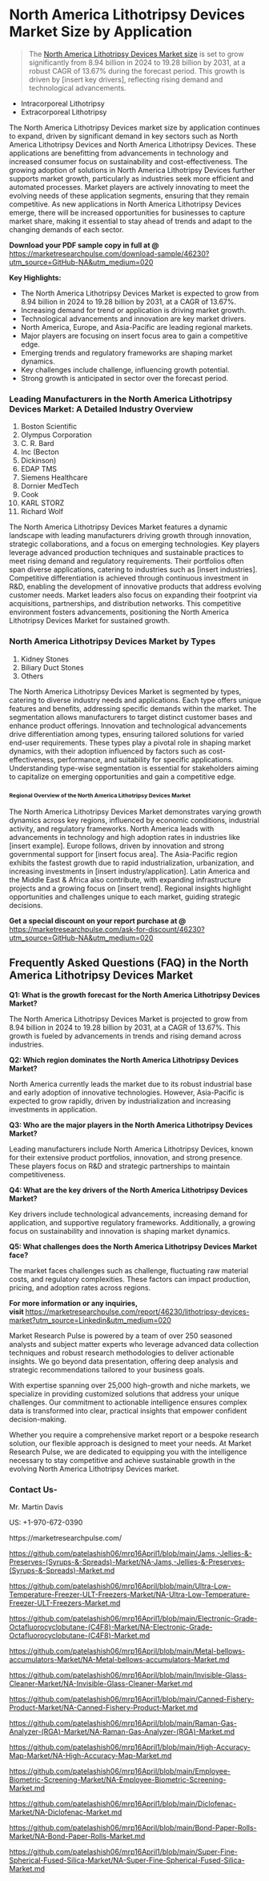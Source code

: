 <h1>North America Lithotripsy Devices Market&nbsp;Size by Application</h1><blockquote><p>The <a href="https://marketresearchpulse.com/download-sample/46230?utm_source=GitHub-NA&amp;utm_medium=020">North America Lithotripsy Devices Market size</a> is set to grow significantly from 8.94 billion in 2024 to 19.28 billion by 2031, at a robust CAGR of 13.67% during the forecast period. This growth is driven by [insert key drivers], reflecting rising demand and technological advancements.</p></blockquote><ul><li>Intracorporeal Lithotripsy<li> Extracorporeal Lithotripsy</li></ul><p>The North America Lithotripsy Devices market size by application continues to expand, driven by significant demand in key sectors such as North America Lithotripsy Devices and North America Lithotripsy Devices. These applications are benefitting from advancements in technology and increased consumer focus on sustainability and cost-effectiveness. The growing adoption of solutions in North America Lithotripsy Devices further supports market growth, particularly as industries seek more efficient and automated processes. Market players are actively innovating to meet the evolving needs of these application segments, ensuring that they remain competitive. As new applications in North America Lithotripsy Devices emerge, there will be increased opportunities for businesses to capture market share, making it essential to stay ahead of trends and adapt to the changing demands of each sector.</p><p><strong>Download your PDF sample copy in full at @ </strong><a href="https://marketresearchpulse.com/download-sample/46230?utm_source=GitHub-NA&amp;utm_medium=020">https://marketresearchpulse.com/download-sample/46230?utm_source=GitHub-NA&amp;utm_medium=020</a></p><p><strong>Key Highlights: </strong></p><ul><li>The North America Lithotripsy Devices Market is expected to grow from 8.94 billion in 2024 to 19.28 billion by 2031, at a CAGR of 13.67%.</li><li>Increasing demand for trend or application is driving market growth.</li><li>Technological advancements and innovation are key market drivers.</li><li>North America, Europe, and Asia-Pacific are leading regional markets.</li><li>Major players are focusing on insert focus area to gain a competitive edge.</li><li>Emerging trends and regulatory frameworks are shaping market dynamics.</li><li>Key challenges include challenge, influencing growth potential.</li><li>Strong growth is anticipated in sector over the forecast period.</li></ul><h3>Leading Manufacturers in the North America Lithotripsy Devices Market: A Detailed Industry Overview</h3><ol><li>Boston Scientific</li><li>Olympus Corporation</li><li>C. R. Bard</li><li>Inc (Becton</li><li>Dickinson)</li><li>EDAP TMS</li><li>Siemens Healthcare</li><li>Dornier MedTech</li><li>Cook</li><li>KARL STORZ</li><li>Richard Wolf</li></ol><div class="flex max-w-full flex-col flex-grow"><div class="min-h-8 text-message flex w-full flex-col items-end gap-2 whitespace-normal break-words [.text-message+&amp;]:mt-5" dir="auto" data-message-author-role="assistant" data-message-id="fd8432e4-4910-450d-b182-61b7bfb0a01f" data-message-model-slug="gpt-4o"><div class="flex w-full flex-col gap-1 empty:hidden first:pt-[3px]"><div class="markdown prose w-full break-words dark:prose-invert light"><p>The North America Lithotripsy Devices Market features a dynamic landscape with leading manufacturers driving growth through innovation, strategic collaborations, and a focus on emerging technologies. Key players leverage advanced production techniques and sustainable practices to meet rising demand and regulatory requirements. Their portfolios often span diverse applications, catering to industries such as [insert industries]. Competitive differentiation is achieved through continuous investment in R&amp;D, enabling the development of innovative products that address evolving customer needs. Market leaders also focus on expanding their footprint via acquisitions, partnerships, and distribution networks. This competitive environment fosters advancements, positioning the North America Lithotripsy Devices Market for sustained growth.</p></div></div></div></div><h3>North America Lithotripsy Devices Market by Types</h3><ol><li>Kidney Stones<li> Biliary Duct Stones<li> Others</li></ol><div class="flex max-w-full flex-col flex-grow"><div class="min-h-8 text-message flex w-full flex-col items-end gap-2 whitespace-normal break-words [.text-message+&amp;]:mt-5" dir="auto" data-message-author-role="assistant" data-message-id="084470be-0bb7-4664-bddf-5156b4f41249" data-message-model-slug="gpt-4o-mini"><div class="flex w-full flex-col gap-1 empty:hidden first:pt-[3px]"><div class="markdown prose w-full break-words dark:prose-invert light"><p>The North America Lithotripsy Devices Market is segmented by types, catering to diverse industry needs and applications. Each type offers unique features and benefits, addressing specific demands within the market. The segmentation allows manufacturers to target distinct customer bases and enhance product offerings. Innovation and technological advancements drive differentiation among types, ensuring tailored solutions for varied end-user requirements. These types play a pivotal role in shaping market dynamics, with their adoption influenced by factors such as cost-effectiveness, performance, and suitability for specific applications. Understanding type-wise segmentation is essential for stakeholders aiming to capitalize on emerging opportunities and gain a competitive edge.</p></div></div></div></div><h3><span style="font-size: 11px;">Regional Overview of the North America Lithotripsy Devices Market</span></h3><div class="flex max-w-full flex-col flex-grow"><div class="min-h-8 text-message flex w-full flex-col items-end gap-2 whitespace-normal break-words [.text-message+&amp;]:mt-5" dir="auto" data-message-author-role="assistant" data-message-id="e9038762-ce64-4e30-91c9-9bd413514231" data-message-model-slug="gpt-4o-mini"><div class="flex w-full flex-col gap-1 empty:hidden first:pt-[3px]"><div class="markdown prose w-full break-words dark:prose-invert light"><p>The North America Lithotripsy Devices Market demonstrates varying growth dynamics across key regions, influenced by economic conditions, industrial activity, and regulatory frameworks. North America leads with advancements in technology and high adoption rates in industries like [insert example]. Europe follows, driven by innovation and strong governmental support for [insert focus area]. The Asia-Pacific region exhibits the fastest growth due to rapid industrialization, urbanization, and increasing investments in [insert industry/application]. Latin America and the Middle East &amp; Africa also contribute, with expanding infrastructure projects and a growing focus on [insert trend]. Regional insights highlight opportunities and challenges unique to each market, guiding strategic decisions.</p></div></div></div></div><p><strong>Get a special discount on your report purchase at @ </strong><a href="https://marketresearchpulse.com/ask-for-discount/46230?utm_source=GitHub-NA&amp;utm_medium=020">https://marketresearchpulse.com/ask-for-discount/46230?utm_source=GitHub-NA&amp;utm_medium=020</a></p><h2>Frequently Asked Questions (FAQ) in the North America Lithotripsy Devices Market</h2><p><strong>Q1: What is the growth forecast for the North America Lithotripsy Devices Market?</strong></p><p>The North America Lithotripsy Devices Market is projected to grow from 8.94 billion in 2024 to 19.28 billion by 2031, at a CAGR of 13.67%. This growth is fueled by advancements in trends and rising demand across industries.</p><p><strong>Q2: Which region dominates the North America Lithotripsy Devices Market?</strong></p><p>North America currently leads the market due to its robust industrial base and early adoption of innovative technologies. However, Asia-Pacific is expected to grow rapidly, driven by industrialization and increasing investments in application.</p><p><strong>Q3: Who are the major players in the North America Lithotripsy Devices Market?</strong></p><p>Leading manufacturers include North America Lithotripsy Devices, known for their extensive product portfolios, innovation, and strong presence. These players focus on R&amp;D and strategic partnerships to maintain competitiveness.</p><p><strong>Q4: What are the key drivers of the North America Lithotripsy Devices Market?</strong></p><p>Key drivers include technological advancements, increasing demand for application, and supportive regulatory frameworks. Additionally, a growing focus on sustainability and innovation is shaping market dynamics.</p><p><strong>Q5: What challenges does the North America Lithotripsy Devices Market face?</strong></p><p>The market faces challenges such as challenge, fluctuating raw material costs, and regulatory complexities. These factors can impact production, pricing, and adoption rates across regions.</p><p><strong>For more information or any inquiries, visit&nbsp;</strong><a href="https://marketresearchpulse.com/report/46230/lithotripsy-devices-market?utm_source=Linkedin&utm_medium=020">https://marketresearchpulse.com/report/46230/lithotripsy-devices-market?utm_source=Linkedin&utm_medium=020</a></p><p>Market Research Pulse is powered by a team of over 250 seasoned analysts and subject matter experts who leverage advanced data collection techniques and robust research methodologies to deliver actionable insights. We go beyond data presentation, offering deep analysis and strategic recommendations tailored to your business goals.</p><p>With expertise spanning over 25,000 high-growth and niche markets, we specialize in providing customized solutions that address your unique challenges. Our commitment to actionable intelligence ensures complex data is transformed into clear, practical insights that empower confident decision-making.</p><p>Whether you require a comprehensive market report or a bespoke research solution, our flexible approach is designed to meet your needs. At Market Research Pulse, we are dedicated to equipping you with the intelligence necessary to stay competitive and achieve sustainable growth in the evolving North America Lithotripsy Devices market.</p><h3><strong>Contact Us-</strong></h3><p>Mr. Martin Davis</p><p>US: +1-970-672-0390</p><p>https://marketresearchpulse.com/</p><p><a href="https://github.com/patelashish06/mrp16April1/blob/main/Jams,-Jellies-&-Preserves-(Syrups-&-Spreads)-Market/NA-Jams,-Jellies-&-Preserves-(Syrups-&-Spreads)-Market.md">https://github.com/patelashish06/mrp16April1/blob/main/Jams,-Jellies-&-Preserves-(Syrups-&-Spreads)-Market/NA-Jams,-Jellies-&-Preserves-(Syrups-&-Spreads)-Market.md</a></p><p><a href="https://github.com/patelashish06/mrp16April/blob/main/Ultra-Low-Temperature-Freezer-ULT-Freezers-Market/NA-Ultra-Low-Temperature-Freezer-ULT-Freezers-Market.md">https://github.com/patelashish06/mrp16April/blob/main/Ultra-Low-Temperature-Freezer-ULT-Freezers-Market/NA-Ultra-Low-Temperature-Freezer-ULT-Freezers-Market.md</a></p><p><a href="https://github.com/patelashish06/mrp16April1/blob/main/Electronic-Grade-Octafluorocyclobutane-(C4F8)-Market/NA-Electronic-Grade-Octafluorocyclobutane-(C4F8)-Market.md">https://github.com/patelashish06/mrp16April1/blob/main/Electronic-Grade-Octafluorocyclobutane-(C4F8)-Market/NA-Electronic-Grade-Octafluorocyclobutane-(C4F8)-Market.md</a></p><p><a href="https://github.com/patelashish06/mrp16April/blob/main/Metal-bellows-accumulators-Market/NA-Metal-bellows-accumulators-Market.md">https://github.com/patelashish06/mrp16April/blob/main/Metal-bellows-accumulators-Market/NA-Metal-bellows-accumulators-Market.md</a></p><p><a href="https://github.com/patelashish06/mrp16April/blob/main/Invisible-Glass-Cleaner-Market/NA-Invisible-Glass-Cleaner-Market.md">https://github.com/patelashish06/mrp16April/blob/main/Invisible-Glass-Cleaner-Market/NA-Invisible-Glass-Cleaner-Market.md</a></p><p><a href="https://github.com/patelashish06/mrp16April1/blob/main/Canned-Fishery-Product-Market/NA-Canned-Fishery-Product-Market.md">https://github.com/patelashish06/mrp16April1/blob/main/Canned-Fishery-Product-Market/NA-Canned-Fishery-Product-Market.md</a></p><p><a href="https://github.com/patelashish06/mrp16April/blob/main/Raman-Gas-Analyzer-(RGA)-Market/NA-Raman-Gas-Analyzer-(RGA)-Market.md">https://github.com/patelashish06/mrp16April/blob/main/Raman-Gas-Analyzer-(RGA)-Market/NA-Raman-Gas-Analyzer-(RGA)-Market.md</a></p><p><a href="https://github.com/patelashish06/mrp16April1/blob/main/High-Accuracy-Map-Market/NA-High-Accuracy-Map-Market.md">https://github.com/patelashish06/mrp16April1/blob/main/High-Accuracy-Map-Market/NA-High-Accuracy-Map-Market.md</a></p><p><a href="https://github.com/patelashish06/mrp16April/blob/main/Employee-Biometric-Screening-Market/NA-Employee-Biometric-Screening-Market.md">https://github.com/patelashish06/mrp16April/blob/main/Employee-Biometric-Screening-Market/NA-Employee-Biometric-Screening-Market.md</a></p><p><a href="https://github.com/patelashish06/mrp16April1/blob/main/Diclofenac-Market/NA-Diclofenac-Market.md">https://github.com/patelashish06/mrp16April1/blob/main/Diclofenac-Market/NA-Diclofenac-Market.md</a></p><p><a href="https://github.com/patelashish06/mrp16April/blob/main/Bond-Paper-Rolls-Market/NA-Bond-Paper-Rolls-Market.md">https://github.com/patelashish06/mrp16April/blob/main/Bond-Paper-Rolls-Market/NA-Bond-Paper-Rolls-Market.md</a></p><p><a href="https://github.com/patelashish06/mrp16April1/blob/main/Super-Fine-Spherical-Fused-Silica-Market/NA-Super-Fine-Spherical-Fused-Silica-Market.md">https://github.com/patelashish06/mrp16April1/blob/main/Super-Fine-Spherical-Fused-Silica-Market/NA-Super-Fine-Spherical-Fused-Silica-Market.md</a></p>